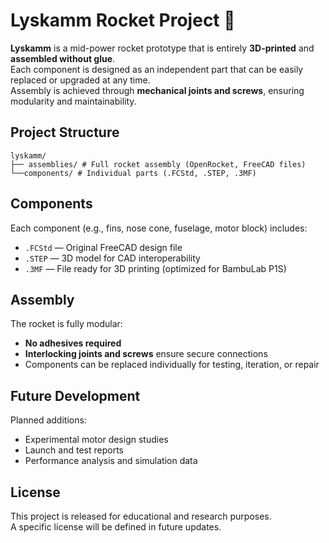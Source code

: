 # Lyskamm Rocket Project 🚀

**Lyskamm** is a mid-power rocket prototype that is entirely **3D-printed** and **assembled without glue**.  
Each component is designed as an independent part that can be easily replaced or upgraded at any time.  
Assembly is achieved through **mechanical joints and screws**, ensuring modularity and maintainability.

## Project Structure

``` 
lyskamm/
├── assemblies/ # Full rocket assembly (OpenRocket, FreeCAD files)
└──components/ # Individual parts (.FCStd, .STEP, .3MF)
```

## Components

Each component (e.g., fins, nose cone, fuselage, motor block) includes:
- `.FCStd` — Original FreeCAD design file  
- `.STEP` — 3D model for CAD interoperability  
- `.3MF` — File ready for 3D printing (optimized for BambuLab P1S)

## Assembly

The rocket is fully modular:
- **No adhesives required**  
- **Interlocking joints and screws** ensure secure connections  
- Components can be replaced individually for testing, iteration, or repair

## Future Development

Planned additions:
- Experimental motor design studies  
- Launch and test reports  
- Performance analysis and simulation data

## License

This project is released for educational and research purposes.  
A specific license will be defined in future updates.
